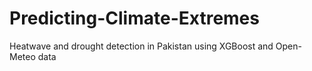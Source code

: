 # Predicting-Climate-Extremes
Heatwave and drought detection in Pakistan using XGBoost and Open-Meteo data
